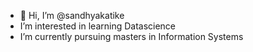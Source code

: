 - 👋 Hi, I’m @sandhyakatike
- I’m interested in learning Datascience
- I’m currently pursuing masters in Information Systems
  
  

<!---
sandhyakatike/sandhyakatike is a ✨ special ✨ repository because its `README.md` (this file) appears on your GitHub profile.
You can click the Preview link to take a look at your changes.
--->
